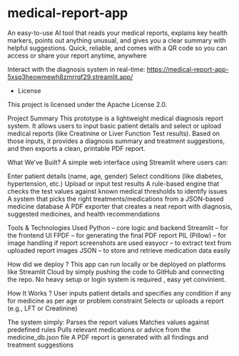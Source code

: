 # medical-report-app
An easy-to-use AI tool that reads your medical reports, explains key health markers, points out anything unusual, and gives you a clear summary with helpful suggestions. Quick, reliable, and comes with a QR code so you can access or share your report anytime, anywhere

Interact with the diagnosis system in real-time:
https://medical-report-app-5xsq3heowmewh8zmrrqf29.streamlit.app/


- License

This project is licensed under the Apache License 2.0.



Project Summary
This prototype is a lightweight medical diagnosis report system. It allows users to input basic patient details and select or upload medical reports (like Creatinine or Liver Function Test results). Based on those inputs, it provides a diagnosis summary and treatment suggestions, and then exports a clean, printable PDF report.

What We’ve Built?
A simple web interface using Streamlit where users can:

Enter patient details (name, age, gender)
Select conditions (like diabetes, hypertension, etc.)
Upload or input test results
A rule-based engine that checks the test values against known medical thresholds to identify issues
A system that picks the right treatments/medications from a JSON-based medicine database
A PDF exporter that creates a neat report with diagnosis, suggested medicines, and health recommendations

Tools & Technologies Used
Python – core logic and backend
Streamlit – for the frontend UI
FPDF – for generating the final PDF report
PIL (Pillow) – for image handling if report screenshots are used
easyocr – to extract text from uploaded report images 
JSON – to store and retrieve medication data easily


How did we deploy ?
This app can run locally or be deployed on platforms like Streamlit Cloud by simply pushing the code to GitHub and connecting the repo. No heavy setup or login system is required , easy yet convinient. 


How It Works ?
User inputs patient details and specifies any condition if any for medicine as per age or problem constraint 
Selects or uploads a report (e.g., LFT or Creatinine)

The system simply:
Parses the report values
Matches values against predefined rules
Pulls relevant medications or advice from the medicine_db.json file
A PDF report is generated with all findings and treatment suggestions



